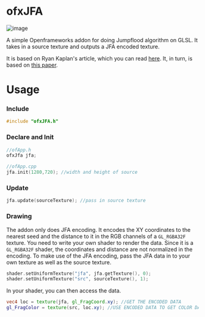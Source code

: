 # ofxJFA

![image](https://user-images.githubusercontent.com/26333602/108489927-6fbf2b80-72a2-11eb-946b-d081ad984988.png)

A simple Openframeworks addon for doing Jumpflood algorithm on GLSL. It takes in a source texture and outputs a JFA encoded texture. 

It is based on Ryan Kaplan's article, which you can read [here](https://www.rykap.com/graphics/skew/2016/02/25/voronoi-diagrams/). It, in turn, is based on [this paper](https://www.comp.nus.edu.sg/~tants/jfa/i3d06.pdf).

# Usage
### Include
```cpp
#include "ofxJFA.h"
```
### Declare and Init
```cpp
//ofApp.h
ofxJfa jfa;

//ofApp.cpp 
jfa.init(1280,720); //width and height of source
```
### Update 
```cpp
jfa.update(sourceTexture); //pass in source texture
```
### Drawing
The addon only does JFA encoding. It encodes the XY coordinates to the nearest seed and the distance to it in the RGB channels of a `GL_RGBA32F` texture. You need to write your own shader to render the data. Since it is a `GL_RGBA32F` shader, the coordinates and distance are not normalized in the encoding. To make use of the JFA encoding, pass the JFA data in to your own texture as well as the source texture. 
```cpp
shader.setUniformTexture("jfa", jfa.getTexture(), 0);
shader.setUniformTexture("src", sourceTexture(), 1);
```
In your shader, you can then access the data.
```glsl
vec4 loc = texture(jfa, gl_FragCoord.xy); //GET THE ENCODED DATA
gl_FragColor = texture(src, loc.xy); //USE ENCODED DATA TO GET COLOR DATA FROM SOURCE
```

